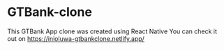 # GTBank-clone

This GTBank App clone was created using React Native
You can check it out on 
https://inioluwa-gtbankclone.netlify.app/
